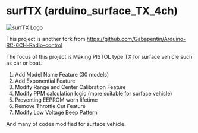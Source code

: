 # surfTX (arduino_surface_TX_4ch)




![surfTX Logo](https://github.com/doohans/arduino_surface_TX_4ch/blob/master/Images/logo.png)

This project is another fork from https://github.com/Gabapentin/Arduino-RC-6CH-Radio-control

The focus of this project is Making PISTOL type TX for surface vehicle such as car or boat.

1. Add Model Name Feature (30 models)
2. Add Exponential Feature
3. Modify Range and Center Calibration Feature
4. Modify PPM calculation logic (more suitable for surface vehicle)
5. Preventing EEPROM worn lifetime
6. Remove Throttle Cut Feature
7. Modify Low Voltage Beep Pattern

And many of codes modified for surface vehicle.
